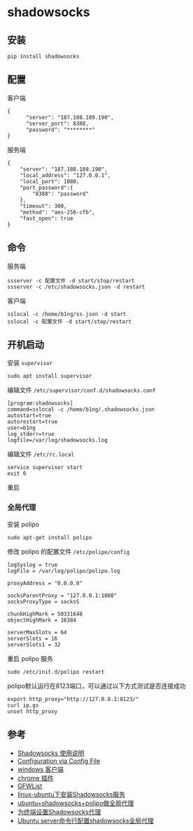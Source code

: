 # shadowsocks

## 安装
```
pip install shadowsocks
```

## 配置

客户端

```
{
      "server": "187.188.189.190",
      "server_port": 8388,
      "password": "********"
}

```

服务端

```
{
    "server": "187.188.189.190",
    "local_address": "127.0.0.1",
    "local_port": 1080,
    "port_password":{
        "8388": "password"
    },
    "timeout": 300,
    "method": "aes-256-cfb",
    "fast_open": true
}

```

## 命令

服务端

```
ssserver -c 配置文件 -d start/stop/restart
ssserver -c /etc/shadowsocks.json -d restart
```

客户端

```
sslocal -c /home/b1ng/ss.json -d start
sslocal -c 配置文件 -d start/stop/restart
```

## 开机启动

安装 `supervisor`

```
sudo apt install supervisor
```

编辑文件 `/etc/supervisor/conf.d/shadowsocks.conf`

```
[program:shadowsocks]
command=sslocal -c /home/b1ng/.shadowsocks.json
autostart=true
autorestart=true
user=b1ng
log_stderr=true
logfile=/var/log/shadowsocks.log
```

编辑文件 `/etc/rc.local`

```
service supervisor start
exit 0
```

重启

### 全局代理
安装 polipo
```
sudo apt-get install polipo
```
修改 polipo 的配置文件 `/etc/polipo/config`
```
logSyslog = true
logFile = /var/log/polipo/polipo.log

proxyAddress = "0.0.0.0"

socksParentProxy = "127.0.0.1:1080"
socksProxyType = socks5

chunkHighMark = 50331648
objectHighMark = 16384

serverMaxSlots = 64
serverSlots = 16
serverSlots1 = 32
```
重启 polipo 服务

```
sudo /etc/init.d/polipo restart
```
polipo默认运行在8123端口，可以通过以下方式测试是否连接成功
```
export http_proxy="http://127.0.0.1:8123/"
curl ip.gs
unset http_proxy
```

## 参考
- [Shadowsocks 使用说明](https://github.com/shadowsocks/shadowsocks/wiki/Shadowsocks-%E4%BD%BF%E7%94%A8%E8%AF%B4%E6%98%8E)
- [Configuration via Config File](https://github.com/shadowsocks/shadowsocks/wiki/Configuration-via-Config-File)
- [windows 客户端](https://github.com/shadowsocks/shadowsocks-windows/releases)
- [chrome 插件](https://github.com/FelisCatus/SwitchyOmega/releases)
- [GFWList](https://github.com/FelisCatus/SwitchyOmega/wiki/GFWList)
- [linux-ubuntu下安装Shadowsocks服务](https://aitanlu.com/linux-ubuntu-install-shadowsocks.html)
- [ubuntu+shadowsocks+polipo做全局代理](http://dearmadman.com/2015/08/30/use-shadowsocks-in-ubuntu/)
- [为终端设置Shadowsocks代理](http://droidyue.com/blog/2016/04/04/set-shadowsocks-proxy-for-terminal/index.html)
- [Ubuntu server命令行配置shadowsocks全局代理](https://jingsam.github.io/2016/05/08/setup-shadowsocks-http-proxy-on-ubuntu-server.html)
